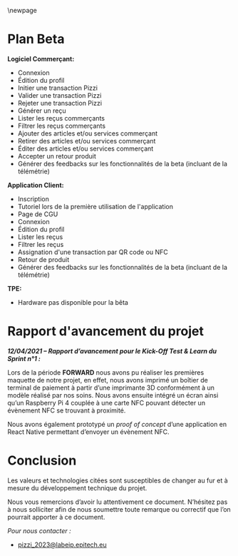 \newpage

# Plan Beta

**Logiciel Commerçant:**

- Connexion
- Édition du profil
- Initier une transaction Pizzi
- Valider une transaction Pizzi
- Rejeter une transaction Pizzi
- Générer un reçu
- Lister les reçus commerçants
- Filtrer les reçus commerçants
- Ajouter des articles et/ou services commerçant
- Retirer des articles et/ou services commerçant
- Éditer des articles et/ou services commerçant
- Accepter un retour produit
- Générer des feedbacks sur les fonctionnalités de la beta (incluant de la télémétrie)

**Application Client:**

- Inscription
- Tutoriel lors de la première utilisation de l'application
- Page de CGU
- Connexion
- Édition du profil
- Lister les reçus
- Filtrer les reçus
- Assignation d'une transaction par QR code ou NFC
- Retour de produit
- Générer des feedbacks sur les fonctionnalités de la beta (incluant de la télémétrie)

**TPE:**

- Hardware pas disponible pour la bêta

# Rapport d'avancement du projet

_**12/04/2021 – Rapport d’avancement pour le Kick-Off Test & Learn du Sprint n°1 :**_

Lors de la période **FORWARD** nous avons pu réaliser les premières maquette de notre
projet, en effet, nous avons imprimé un boîtier de terminal de paiement à partir d’une
imprimante 3D conformément à un modèle réalisé par nos soins. Nous avons ensuite
intégré un écran ainsi qu’un Raspberry Pi 4 couplée à une carte NFC pouvant détecter
un évènement NFC se trouvant à proximité.

Nous avons également prototypé un *proof of concept* d’une application en React
Native permettant d’envoyer un évènement NFC.

# Conclusion

Les valeurs et technologies citées sont susceptibles de changer au fur et à mesure du
développement technique du projet.

Nous vous remercions d’avoir lu attentivement ce document. N’hésitez pas à nous
solliciter afin de nous soumettre toute remarque ou correctif que l’on pourrait
apporter à ce document.

*Pour nous contacter :*

  - pizzi_2023@labeip.epitech.eu
